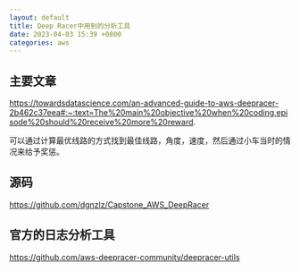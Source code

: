 ```yaml
---
layout: default
title: Deep Racer中用到的分析工具
date: 2023-04-03 15:39 +0800
categories: aws
---
```



## 主要文章

https://towardsdatascience.com/an-advanced-guide-to-aws-deepracer-2b462c37eea#:~:text=The%20main%20objective%20when%20coding,episode%20should%20receive%20more%20reward.

可以通过计算最优线路的方式找到最佳线路，角度，速度，然后通过小车当时的情况来给予奖惩。

## 源码

https://github.com/dgnzlz/Capstone_AWS_DeepRacer

## 官方的日志分析工具

https://github.com/aws-deepracer-community/deepracer-utils